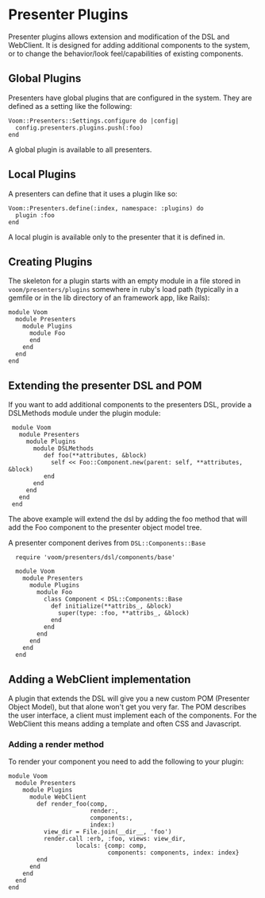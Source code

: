 # Presenter Plugins

Presenter plugins allows extension and modification of the DSL and WebClient.
It is designed for adding additional components to the system, or to change the behavior/look feel/capabilities of existing components.

## Global Plugins

Presenters have global plugins that are configured in the system. They are defined as a setting like the following:
  
    Voom::Presenters::Settings.configure do |config|
      config.presenters.plugins.push(:foo)
    end 

A global plugin is available to all presenters.

## Local Plugins

A presenters can define that it uses a plugin like so: 

    Voom::Presenters.define(:index, namespace: :plugins) do
      plugin :foo
    end

A local plugin is available only to the presenter that it is defined in.


## Creating Plugins

The skeleton for a plugin starts with an empty module in a file stored in `voom/presenters/plugins` somewhere in ruby's load path 
(typically in a gemfile or in the lib directory of an framework app, like Rails):

    module Voom
      module Presenters
        module Plugins
          module Foo
          end
        end
      end
    end

## Extending the presenter DSL and POM

If you want to add additional components to the presenters DSL, provide a DSLMethods module under the plugin module:

     module Voom
       module Presenters
         module Plugins      
           module DSLMethods
              def foo(**attributes, &block)
                self << Foo::Component.new(parent: self, **attributes, &block)
              end
           end
         end
       end
     end

The above example will extend the dsl by adding the foo method that will add the Foo component to the 
presenter object model tree.

A presenter component derives from `DSL::Components::Base`

      require 'voom/presenters/dsl/components/base'
      
      module Voom
        module Presenters
          module Plugins
            module Foo
              class Component < DSL::Components::Base
                def initialize(**attribs_, &block)
                  super(type: :foo, **attribs_, &block)
                end      
              end
            end
          end
        end
      end


## Adding a WebClient implementation

A plugin that extends the DSL will give you a new custom POM (Presenter Object Model), but that alone won't get you very far.
The POM describes the user interface, a client must implement each of the components.
For the WebClient this means adding a template and often CSS and Javascript. 

### Adding a render method
To render your component you need to add the following to your plugin:
  
    module Voom
      module Presenters
        module Plugins      
          module WebClient
            def render_foo(comp,
                           render:,
                           components:,
                           index:)
              view_dir = File.join(__dir__, 'foo')
              render.call :erb, :foo, views: view_dir,
                       locals: {comp: comp,
                                components: components, index: index}
            end
          end  
        end
      end
    end
